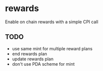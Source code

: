 # rewards

Enable on chain rewards with a simple CPI call

## TODO

- use same mint for multiple reward plans
- end rewards plan
- update rewards plan
- don't use PDA scheme for mint